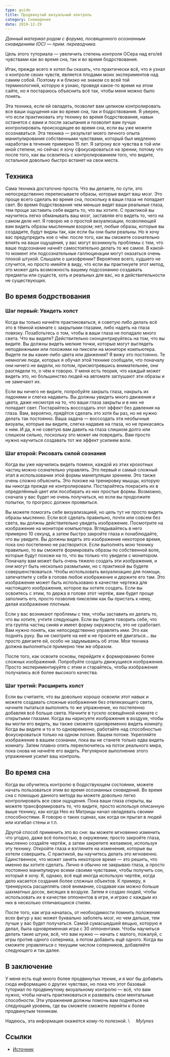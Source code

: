 ```yaml
---
type: guide
title: Продвинутый визуальный контроль
category: Сновидения
date: 2019-12-29
---
```



_Данный материал родом с форума, посвященного осознанным сновидениям (ОС) — прим. переводчика._

Цель этого туториала — увеличить степень контроля ОСера над его/её чувствами как во время сна, так и во время бодрствования.

Итак, прежде всего я хотел бы сказать, что практически всё, что я узнал о контроле своих чувств, является плодами моих экспериментов над самим собой. Поэтому я и близко не знаком со всей той терминологией, которую я узнаю, проведя какое-то время на этом сайте, но я постараюсь объяснить всё так, чтобы меня можно было понять.

Эта техника, если ей овладеть, позволит вам целиком контролировать все ваши ощущения как во время сна, так и бодрствования. Я уверен, что если практиковать эту технику во время бодрствования, навык останется с вами и после засыпания и позволит вам лучше контролировать происходящее во время сна, если вы уже можете осознаваться. Эта техника — результат моего личного опыта манипулирования собственными чувствами, который был медленно наработан в течение примерно 15 лет. Я затрону все чувства в той или иной степени, но сейчас я хочу сфокусироваться на зрении, потому что после того, как вы освоитесь с контролированием того, что видите, остальное довольно быстро встанет на свои места.

## Техника
Сама техника достаточно проста. Что вы делаете, по сути, это непосредственно переписываете образы, которые видит ваш мозг. Это проще всего сделать во время сна, поскольку в ваши глаза не попадает свет. Во время бодрствования чем меньше видят ваши реальные глаза, тем проще заставить себя видеть то, что вы хотите. С практикой вы научитесь легко обманывать ваш мозг, заставляя его видеть то, чего на самом деле нет. Я говорю не о простой визуализации, позволяющей вам видеть образы мысленным взором; нет, любые образы, которые вы создадите, будут видны так, как если бы они были реальны. Но я хочу вас предупредить кое о чём: после того, как вы сможете сознательно влиять на ваши ощущения, у вас могут возникнуть проблемы с тем, что ваше подсознание начнёт самостоятельно делать то же самое. В какой-то момент эти подсознательные галлюцинации могут оказаться очень плохой штукой. Слышали о шизофрении? Вероятнее всего, худшего не случится, но просто имейте в виду, что если вы практикуете этот метод, это может дать возможность вашему подсознанию создавать предметы или существ, хоть и реальных для вас, но в действительности не существующих.

## Во время бодрствования
### Шаг первый: Увидеть холст
Когда вы только начнёте практиковаться, я советую либо делать всё это в тёмной комнате с закрытыми глазами, либо надеть на глаза повязку. Позаботьтесь о том, чтобы в ваши глаза не попадало много света. Что вы видите? Действительно сконцентрируйтесь на том, что вы видите. Вы должны видеть мелкие точки, которые могут выглядеть неподвижными или похожими на пиксели на мониторе компьютера. Видете ли вы какие-либо цвета или движения? Я вижу это постоянно. Те немногие люди, которых я обучал этой технике сообщали, что поначалу они ничего не видели, но потом, присмотревшись внимательнее, они разглядели то, о чём я говорю. У меня есть теория, что каждый может видеть это, но большинство людей на автомате заглушают эти образы и не замечают их.

Если вы ничего не видите, попробуйте закрыть глаза, накрыть их ладонями и слегка надавить. Вы должны увидеть много движения и цвета, даже несмотря на то, что ваши глаза закрыты и в них не попадает свет. Постарайтесь воссоздать этот эффект без давления на глаза. Вам, вероятно, прядётся сделать это хотя бы раз, но не нужно делать так постоянно. Ваша задача — воссоздать эти необычные визуалы, которые вы видите, слегка надавив на глаза, но не прикасаясь к ним. И да, я не советую вам давить на глаза слишком долго или слишком сильно, поскольку это может им повредить. Вам просто нужно научиться создавать тот же эффект усилием воли.

### Шаг второй: Рисовать силой сознания
Когда вы уже научились видеть помехи, каждой из этих крохотных частиц можно сознательно управлять. Это первый и самый сложный этап в использовании этой формы манипуляции зрением. Это также очень сложно объяснить. Это похоже на тренировку мышцы, которую вы никогда прежде не контролировали. Постарайтесь покрасить их в определённый цвет или пособирать из них простые формы. Возможно, сначала у вас будет не очень получаться, но если вы продолжите попытки, то прогресс должен проявиться.

Вы можете помогать себе визуализацией, но цель тут не просто видеть образы мысленно. Если всё сделать правильно, почти или совсем без света, вы должны действительно увидеть изображение. Посмотрите на изображение на мониторе компьютера. Вглядывайтесь в него примерно 10 секунд, а затем быстро закройте глаза и понаблюдайте, что вы увидите. Вы должны видеть это изображение некоторое время, пока оно постепенно не растворится. Если выполнять мою технику правильно, то вы сможете формировать образы по собственной воле, которые будут похожи на то, что вы только что увидели с монитором. Поначалу вам может быть очень тяжело создать эти изображения, и они могут быть несколько размытыми, но с практикой вы будете совершенствоваться. Чтобы использовать визуализацию для помощи, запечатлите у себя в голове любое изображение и держите его там. Это изображение может быть использовано в качестве чертежа для настоящего изображения, которое вы хотите создать. Если вы освоитесь с этим, то держа в голове этот чертёж, вам будет проще заполнить его, просто позволив пикселям как бы пристать к нему, делая изображение плотным.

Если у вас возникают проблемы с тем, чтобы заставить их делать то, что вы хотите, учтите следующее. Если вы будете говорить себе, что эта группа частиц синяя и имеет форму окружности, это не сработает. Вам нужно понять, как непосредственно управлять ими. Это как поднять руку. Вы не смотрите на неё и не просите её двигаться… вы просто двигаете ей, особо не задумываясь об этом. Моя техника должна выполняться примерно тем же образом.

После того, как освоите основы, перейдите к формированию более сложных изображений. Попробуйте создать движущиеся изображения. Просто экспериментируйте с этим и старайтесь, чтобы изображения получались всё более высокого качества.

### Шаг третий: Расширить холст
Если вы считаете, что вы довольно хорошо освоили этот навык и можете создавать сложные изображения без отвлекающего света, начните пытаться выполнять то же упражнение, но постепенно добавляя всё больше света. Начните в тускло освещённой комнате с открытыми глазами. Когда вы нарисуете изображение в воздухе, чтобы вы могли его видеть, вы также сможете одновременно видеть комнату. Когда вы видите и то и то одновременно, работайте над способностью фокусироваться только на одном потоке. Вашем потоке. Укрепляйте изображение в вашем сознании, пока вы не станете только едва видеть комнату. Затем плавно опять переключитесь на поток реального мира, пока снова не начнёте его видеть. Регулярное выполнение этого упражнения усилит ваш контроль.

## Во время сна
Когда вы обучитесь контролю в бодрствующем состоянии, можете начать пользоваться этим во время осознанных сновидений. Во время сна с помощью данного метода вы можете довольно легко контролировать все свои ощущения. Пока ваши глаза открыты, вы можете трансформировать то, что видите, просто используя описанную выше технику, как когда Нео из Матрицы начал овладевать своими способностями. Я говорю о таких сценах, как когда он прыгал в людей или изгибал стены и т.п.

Другой способ применить это во сне: вы можете мгновенно изменить что угодно, даже всё полностью, в окружении; просто закройте глаза, мысленно создайте чертёж, а затем закрепите желаемое, используя эту технику. Откройте глаза и взгляните на изменения, которые вы хотели совершить. С практикой, вы научитесь делать это мгновенно. Единственное, что может занять некоторое время — это решить, что именно вы хотите сделать. Лично я обычно не закрываю глаза, а просто постоянно манипулирую всеми своими чувствами, чтобы получить сон, который я хочу. Я, однако, всё ещё иногда использую чертёж, когда дело касается создания более сложных объектов. К примеру, я тренируюсь расщеплять своё внимание, создавая как можно больше шахматных досок, висящих в воздухе. Затем я создаю людей, чтобы использовать их в качестве оппонентов в игре, и играю с каждым из них в несколько отличающихся стилях.

После того, как игра началась, от необходимости помнить положения всех фигур у вас может буквально заболеть мозг, но чем дальше, тем лучше у вас будет получаться. Самой сумасшедшей вещью, которую я делал, была одновременная игра с 30 оппонентами. Чтобы научиться делать такие штуки, всё, что вам нужно — начать с малого, пожалуй, с игры против одного соперника, а потом добавить ещё одного. Когда вы сможете управляться с текущим числом соперников, добавляйте следующего и так далее.

## В заключение
У меня есть ещё много более продвинутых техник, и я мог бы добавить сюда информацию о других чувствах, но пока что этот базовый туториал по продвинутому визуальному контролю — всё, что вам нужно, чтобы начать практиковаться и развивать свои ментальные способности. Эти упражнения должны помочь вам подняться на следующий уровень, где вы сможете сможете перейти к более продвинутым техникам.

Надеюсь, эта информация окажется кому-то полезной.
 \\
    _Mylynes_
## Ссылки
  * [Источник](https://www.dreamviews.com/dream-control/80879-advanced-vision-control-tutorial.html)
